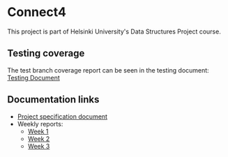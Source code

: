 # Connect4

This project is part of Helsinki University's Data Structures Project course.

## Testing coverage

The test branch coverage report can be seen in the testing document: [Testing Document](https://github.com/Regularmute/Connect4/blob/main/documentation/testingdocument.md)

## Documentation links

* [Project specification document](https://github.com/Regularmute/Connect4/blob/main/documentation/projectspecification.md)
* Weekly reports:
    * [Week 1](https://github.com/Regularmute/Connect4/blob/main/documentation/weekreports/weekreport1.md)
    * [Week 2](https://github.com/Regularmute/Connect4/blob/main/documentation/weekreports/weekreport2.md)
    * [Week 3](https://github.com/Regularmute/Connect4/blob/main/documentation/weekreports/weekreport3.md)

